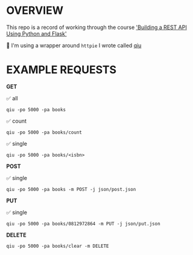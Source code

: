 # OVERVIEW

This repo is a record of working through the course ['Building a REST API Using Python and Flask'](https://app.pluralsight.com/library/courses/python-flask-rest-api/table-of-contents)

📍 I'm using a wrapper around `httpie` I wrote called [qiu](https://github.com/zachvalenta/util-scripts)

# EXAMPLE REQUESTS

__GET__

✅ all
```
qiu -po 5000 -pa books
```

✅ count
```
qiu -po 5000 -pa books/count
```

✅ single
```
qiu -po 5000 -pa books/<isbn>
```

__POST__

✅ single
```
qiu -po 5000 -pa books -m POST -j json/post.json
```

__PUT__

✅ single
```
qiu -po 5000 -pa books/0812972864 -m PUT -j json/put.json
```

__DELETE__

```
qiu -po 5000 -pa books/clear -m DELETE
```
